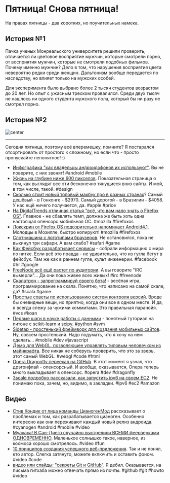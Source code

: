 # Пятница! Снова пятница!

На правах пятницы - два коротких, но поучительных намека.

## История №1

Пачка ученых Монреальского университета решили проверить, отличается ли цветовое восприятие мужчин, которые смотрели порно, от восприятия мужчин, которые не смотрели подобных фильмов. Почему именно мужчин? Дело в том, что нарушения восприятия цвета невероятно редки среди женщин. Дальтонизм вообще передается по наследству, но влияет только на мужских особей.

Для эксперимента было выбрано более 2 тысяч студентов возрастом до 20 лет. Но опыт с ужасным треском провалился. Среди двух тысяч не нашлось ни одного студента мужского пола, который бы ни разу не смотрел порно.

## История №2

![center](http://chyo.ru/homer-marketing.jpg)

-----

Сегодня пятница, поэтому всё вперемешку, помните?
Я постарался отсортировать от простого к сложному, но если что - просто пропускайте непонятное! :)

* [Инфографика "как владельцы андроидофонов их используют"](http://mashable.com/2012/07/04/how-android-phone-owners-use-their-devices-infographic/). Вы не поверите, с них звонят! #android #mobile
* [Жизнь на глубине ниже 600 пикселов](http://iampaddy.com/lifebelow600/). Показательная страница о том, как выглядят все эти бесконечно тянущиеся вниз сайты. И мой, в том числе, такой. #design
* [Сколько стоит новый топовый макбук про в разных странах](http://frabjousdei.net/post/25718889747/retina-macbook-pro-international-pricing)? Самый дешёвый - в Гонконге - $2970. Самый дорогой - в Бразилии - $4058. У нас ещё ничего получается, да. #apple #price
* [На DigitalTrends отличная статья "всё, что вам надо знать о Firefox OS"](http://www.digitaltrends.com/mobile/firefox-os-can-mozilla-move-to-mobile-phones/). Главное - не сбавлять темп, должна же быть хоть одна настоящая опенсорс мобильная ОС. #mozilla #firefoxos
* [Локскрин от Firefox OS подозрительно напоминает Android4.1](http://www.knowyourmobile.com/blog/1468217/first_shot_of_mozillas_firefox_os_appears_on_twitter.html). Молодцы в Мозилле, быстро копируют! #mozilla #firefoxos
* [Слот-машина с логотипами браузеров](http://www.i-marco.nl/stuff/html5gambling/). Не остановился, пока не выкинул три сафари. А вам слабо? #safari #game
* [Как Фейсбук разрабатывает сервисы](http://framethink.wordpress.com/2011/01/17/how-facebook-ships-code/) - собрали информацию с мира по нитке. Если всё это правда - не удивительно, что из гугла бегут в фейсбук. Там же как в раннем гугле, культ инженерии. #facebook #hr #google
* [FreeNode всё ещё растет по аудитории](http://www.irc-junkie.org/2012-03-04/freenode-is-still-growing/). А вы говорите "IRC вымерли"… Да они пока живее всех живых! #irc #freenode
* [Скалатрон - запрограммируй своего бота!](http://scalatron.github.com) - весёлая игра, программирование на скала. Понятно, что написано на самой скале, да? #scala #game
* [Простые советы по использованию систем контроля версий](http://kevinpelgrims.com/blog/2012/07/05/version-control-best-practices). Вроде бы очевидные вещи, но приятно, когда они все в одном месте. И да, я всегда слежу за чужими коммитами. Это правильная паранойя. #vcs #koan
* [Первые шаги в науке работы с данными](http://blog.untrod.com/2012/07/getting-started-with-python-for-data.html) - понятный туториал на питоне с scikit-learn и scipy. #python #svm
* [Sidetap - простенький фреймворк для создания мобильных сайтов](http://sidetap.it). Ну, совсем простенький. Надо подумать, что я хочу на нем сделать… #mobile #dev #javascript
* [Демо для WebGL, позволяющее управлять типовым человечком из майнкрафта](http://learningthreejs.com/blog/2012/07/05/minecraft-character-in-webgl/). Все никак не соберусь проверить, что это за зверь, этот самый WebGL. #webgl #code #html
* [Opera Dragonfly переехал на GitHub](http://my.opera.com/dragonfly/blog/opera-dragonfly-source-now-on-github). В этот момент я узнал, что дрэгонфлай - опенсорсный. И вообще, оказывается, Опера теперь много выкладывает в опенсорс. #opera #dev #dragonfly
* [3scale подробно рассказали, как запустить ipv6 на своем EC2](http://3scale.github.com/2012/06/29/enabling-ipv6-on-amazon-ec2/). Не понимаю пока, зачем, но, видимо, в закладки. #ipv6 #ec2 #amazon

## Видео
* [Стив Кондик от лица команды ЦианогенМод](http://www.youtube.com/watch?v=puSdhvC0ExY) рассказывает о проблемах и том, как разрабатывается цианоген. Особенно интересно как они переживают каждый новый релиз андроида. #cyanogen #android #mobile #video
* [Муахаха! В Сан-Диего случайно выстрелили ВСЕМИ феерверками ОДНОВРЕМЕННО](http://www.theatlanticwire.com/national/2012/07/san-deigo-accidentally-set-all-its-fireworks-same-time/54194/). Маленькое солнышко такое, наверное, из космоса хорошо смотрелось. #video #fun
* [10 принципов создания успешного веб-приложения](http://app.arcticfoxtv.com/d/onbxr). Так и не понял, кто автор. Слегка затянуто, можете включить и оставить фоном. #video #code
* [видео или слайды: "секреты Git и GitHub"](http://zachholman.com/talk/git-github-secrets). Я дебил. Оказывается, на письма гитхаба можно отвечать прямо из почты. #github #git #howto #video
